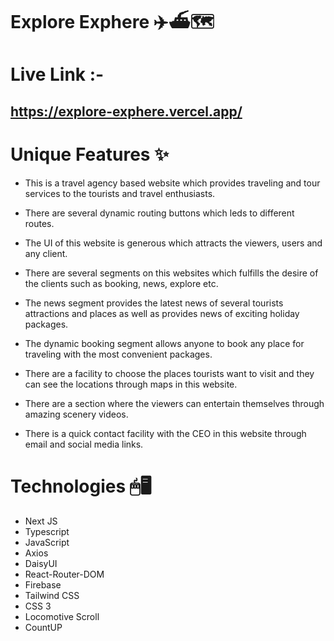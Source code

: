 # Explore Exphere ✈️⛴️🗺
# Live Link :-
## https://explore-exphere.vercel.app/

# Unique Features ✨
- This is a travel agency based website which provides traveling and tour services to the tourists and travel enthusiasts.

- There are several dynamic routing buttons which leds to different routes.

- The UI of this website is generous which attracts the viewers, users and any client.

- There are several segments on this websites which fulfills the desire of the clients such as booking, news, explore etc.

- The news segment provides the latest news of several tourists attractions and places as well as provides news of exciting holiday packages.

- The dynamic booking segment allows anyone to book any place for traveling with the most convenient packages.

- There are a facility to choose the places tourists want to visit and they can see the locations through maps in this website.

- There are a section where the viewers can entertain themselves through amazing scenery videos. 

- There is a quick contact facility with the CEO in this website through email and social media links.

# Technologies 🖱🖥
- Next JS
- Typescript
- JavaScript
- Axios
- DaisyUI
- React-Router-DOM
- Firebase
- Tailwind CSS
- CSS 3
- Locomotive Scroll
- CountUP
